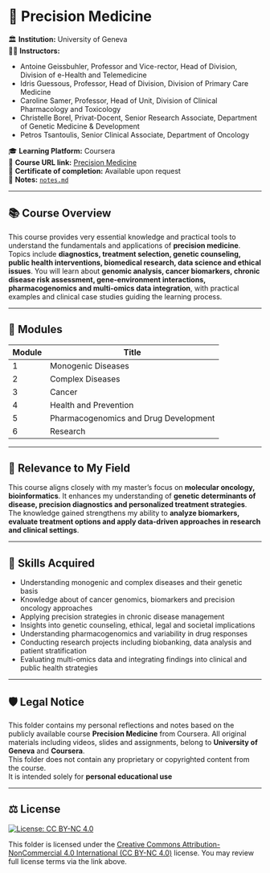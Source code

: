 

# 🧬 Precision Medicine

🏛️ **Institution:** University of Geneva    
👨‍🏫 **Instructors:**

* Antoine Geissbuhler, Professor and Vice-rector, Head of Division, Division of e-Health and Telemedicine
* Idris Guessous, Professor, Head of Division, Division of Primary Care Medicine
* Caroline Samer, Professor, Head of Unit, Division of Clinical Pharmacology and Toxicology
* Christelle Borel, Privat-Docent, Senior Research Associate, Department of Genetic Medicine & Development
* Petros Tsantoulis, Senior Clinical Associate, Department of Oncology

🎓 **Learning Platform:** Coursera  
🔗 **Course URL link:** [Precision Medicine](https://www.coursera.org/learn/precision-medicine)   
📜 **Certificate of completion:** Available upon request   
📝 **Notes:** [`notes.md`](./notes.md)  

---

## 📚 Course Overview

This course provides very essential knowledge and practical tools to understand the fundamentals and applications of **precision medicine**. Topics include **diagnostics, treatment selection, genetic counseling, public health interventions, biomedical research, data science and ethical issues**. You will learn about **genomic analysis, cancer biomarkers, chronic disease risk assessment, gene-environment interactions, pharmacogenomics and multi-omics data integration**, with practical examples and clinical case studies guiding the learning process.

---

## 🧠 Modules

| Module | Title                                 |
| ------ | ------------------------------------- |
| 1      | Monogenic Diseases                    |
| 2      | Complex Diseases                      |
| 3      | Cancer                                |
| 4      | Health and Prevention                 |
| 5      | Pharmacogenomics and Drug Development |
| 6      | Research                              |

---

## 🎯 Relevance to My Field

This course aligns closely with my master’s focus on **molecular oncology, bioinformatics**. It enhances my understanding of **genetic determinants of disease, precision diagnostics and personalized treatment strategies**. The knowledge gained strengthens my ability to **analyze biomarkers, evaluate treatment options and apply data-driven approaches in research and clinical settings**.

---

## 🧪 Skills Acquired

* Understanding monogenic and complex diseases and their genetic basis
* Knowledge about of cancer genomics, biomarkers and precision oncology approaches
* Applying precision strategies in chronic disease management
* Insights into genetic counseling, ethical, legal and societal implications
* Understanding pharmacogenomics and variability in drug responses
* Conducting research projects including biobanking, data analysis and patient stratification
* Evaluating multi-omics data and integrating findings into clinical and public health strategies

---

## 🛡️ Legal Notice

This folder contains my personal reflections and notes based on the publicly available course **Precision Medicine** from Coursera.
All original materials including videos, slides and assignments, belong to **University of Geneva** and **Coursera**.  
This folder does not contain any proprietary or copyrighted content from the course.  
It is intended solely for **personal educational use**

---

## ⚖️ License

[![License: CC BY-NC 4.0](https://img.shields.io/badge/License-CC%20BY--NC%204.0-lightgrey.svg)](https://creativecommons.org/licenses/by-nc/4.0/)

This folder is licensed under the [Creative Commons Attribution-NonCommercial 4.0 International (CC BY-NC 4.0)](https://creativecommons.org/licenses/by-nc/4.0/legalcode) license.
You may review full license terms via the link above.


